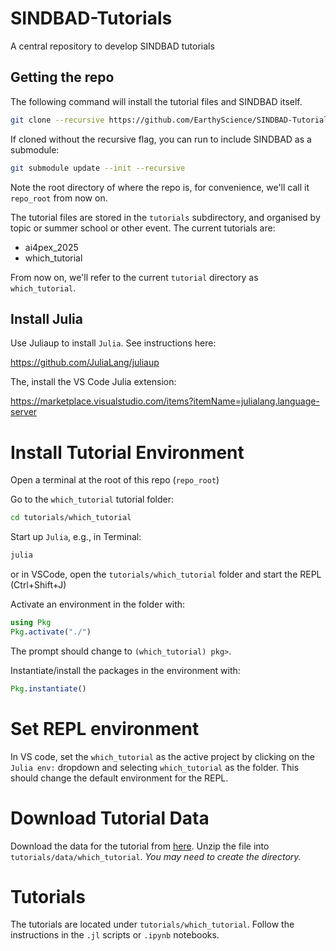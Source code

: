 # SINDBAD-Tutorials
A central repository to develop SINDBAD tutorials

## Getting the repo

The following command will install the tutorial files and SINDBAD itself.

```bash
git clone --recursive https://github.com/EarthyScience/SINDBAD-Tutorials.git
```

If cloned without the recursive flag, you can run to include SINDBAD as a submodule:
```bash
git submodule update --init --recursive
```

Note the root directory of where the repo is, for convenience, we'll call it `repo_root` from now on.

The tutorial files are stored in the `tutorials` subdirectory, and organised by topic or summer school or other event. The current tutorials are:
- ai4pex_2025
- which_tutorial

From now on, we'll refer to the current `tutorial` directory as `which_tutorial`.


## Install Julia

Use Juliaup to install `Julia`. See instructions here:

https://github.com/JuliaLang/juliaup

The, install the VS Code Julia extension: 

https://marketplace.visualstudio.com/items?itemName=julialang.language-server


# Install Tutorial Environment
Open a terminal at the root of this repo (`repo_root`)

Go to the `which_tutorial` tutorial folder:
```bash
cd tutorials/which_tutorial
```

Start up `Julia`, e.g., in Terminal:

```bash
julia
```

or in VSCode, open the `tutorials/which_tutorial` folder and start the REPL (Ctrl+Shift+J)

Activate an environment in the folder with:
```julia
using Pkg
Pkg.activate("./")
```

The prompt should change to `(which_tutorial) pkg>`.

Instantiate/install the packages in the environment with:
```julia
Pkg.instantiate()
```

# Set REPL environment
In VS code, set the `which_tutorial` as the active project by clicking on the `Julia env:` dropdown and selecting `which_tutorial` as the folder. This should change the default environment for the REPL.


# Download Tutorial Data
Download the data for the tutorial from [here](https://nextcloud.bgc-jena.mpg.de/s/Byj9FKr2mr7QYgZ). 
Unzip the file into `tutorials/data/which_tutorial`. *You may need to create the directory.*

# Tutorials

The tutorials are located under `tutorials/which_tutorial`. Follow the instructions in the `.jl` scripts or `.ipynb` notebooks.